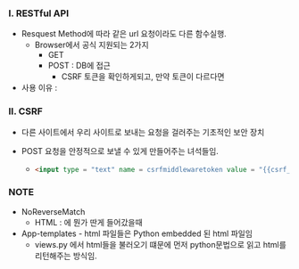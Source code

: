 

### I. RESTful API

- Resquest Method에 따라 같은 url 요청이라도 다른 함수실행.
  - Browser에서 공식 지원되는 2가지
    - GET
    - POST : DB에 접근
      - CSRF 토큰을 확인하게되고, 만약 토큰이 다르다면 
- 사용 이유 :  

### II. CSRF 

- 다른 사이트에서 우리 사이트로 보내는 요청을 걸러주는 기초적인 보안 장치

- POST 요청을 안정적으로 보낼 수 있게 만들어주는 녀석들임.

  - ```html
    <input type = "text" name = csrfmiddlewaretoken value = "{{csrf_token}}">
    ```



### NOTE

- NoReverseMatch
  - HTML : 에 뭔가 딴게 들어갔을때 
- App-templates - html 파일들은 Python embedded 된 html 파일임
  - views.py 에서 html들을 불러오기 떄문에 먼저 python문법으로 읽고 html를 리턴해주는 방식임.

